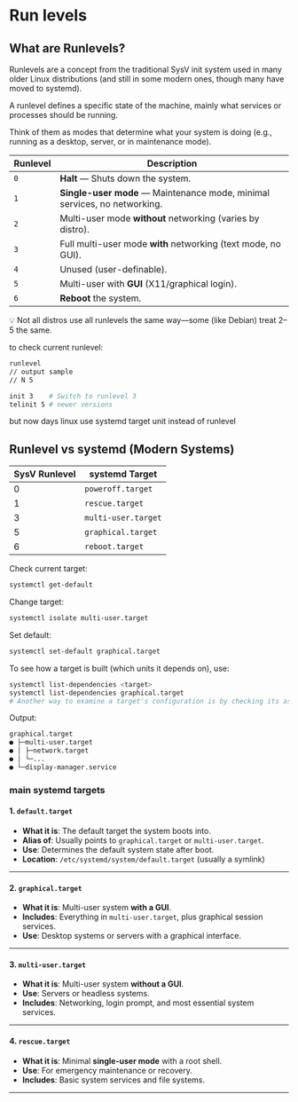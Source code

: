 # Run levels

## What are Runlevels?

Runlevels are a concept from the traditional SysV init system used in many older Linux distributions (and still in some modern ones, though many have moved to systemd).

A runlevel defines a specific state of the machine, mainly what services or processes should be running.

Think of them as modes that determine what your system is doing (e.g., running as a desktop, server, or in maintenance mode).

| Runlevel | Description                                                               |
| -------- | ------------------------------------------------------------------------- |
| `0`      | **Halt** — Shuts down the system.                                         |
| `1`      | **Single-user mode** — Maintenance mode, minimal services, no networking. |
| `2`      | Multi-user mode **without** networking (varies by distro).                |
| `3`      | Full multi-user mode **with** networking (text mode, no GUI).             |
| `4`      | Unused (user-definable).                                                  |
| `5`      | Multi-user with **GUI** (X11/graphical login).                            |
| `6`      | **Reboot** the system.                                                    |

💡 Not all distros use all runlevels the same way—some (like Debian) treat 2–5 the same.

to check current runlevel:

```sh
runlevel
// output sample
// N 5

init 3    # Switch to runlevel 3
telinit 5 # newer versions
```

but now days linux use systemd target unit instead of runlevel

## Runlevel vs systemd (Modern Systems)

| SysV Runlevel | systemd Target      |
| ------------- | ------------------- |
| 0             | `poweroff.target`   |
| 1             | `rescue.target`     |
| 3             | `multi-user.target` |
| 5             | `graphical.target`  |
| 6             | `reboot.target`     |

Check current target:

```bash
systemctl get-default
```

Change target:

```bash
systemctl isolate multi-user.target
```

Set default:

```bash
systemctl set-default graphical.target
```

To see how a target is built (which units it depends on), use:

```bash
systemctl list-dependencies <target>
systemctl list-dependencies graphical.target
# Another way to examine a target's configuration is by checking its associated .target unit file, which is typically written in a TOML-like format.
```

Output:

```txt
graphical.target
● ├─multi-user.target
● │ ├─network.target
● │ └─...
● └─display-manager.service
```

### main systemd targets

#### 1. `default.target`

- **What it is**: The default target the system boots into.
- **Alias of**: Usually points to `graphical.target` or `multi-user.target`.
- **Use**: Determines the default system state after boot.
- **Location**: `/etc/systemd/system/default.target` (usually a symlink)

---

#### 2. `graphical.target`

- **What it is**: Multi-user system **with a GUI**.
- **Includes**: Everything in `multi-user.target`, plus graphical session services.
- **Use**: Desktop systems or servers with a graphical interface.

---

#### 3. `multi-user.target`

- **What it is**: Multi-user system **without a GUI**.
- **Use**: Servers or headless systems.
- **Includes**: Networking, login prompt, and most essential system services.

---

#### 4. `rescue.target`

- **What it is**: Minimal **single-user mode** with a root shell.
- **Use**: For emergency maintenance or recovery.
- **Includes**: Basic system services and file systems.

---